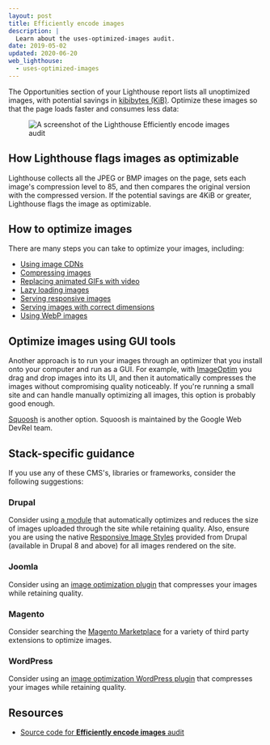 ```yaml
---
layout: post
title: Efficiently encode images
description: |
  Learn about the uses-optimized-images audit.
date: 2019-05-02
updated: 2020-06-20
web_lighthouse:
  - uses-optimized-images
---
```


The Opportunities section of your Lighthouse report lists
all unoptimized images, with potential savings in [kibibytes (KiB)](https://en.wikipedia.org/wiki/Kibibyte).
Optimize these images so that the page loads faster and consumes less data:

<figure class="w-figure">
  <img class="w-screenshot" src="uses-optimized-images.png" alt="A screenshot of the Lighthouse Efficiently encode images audit">
</figure>


## How Lighthouse flags images as optimizable

Lighthouse collects all the JPEG or BMP images on the page,
sets each image's compression level to 85,
and then compares the original version with the compressed version.
If the potential savings are 4KiB or greater, Lighthouse flags the image as optimizable.

## How to optimize images

There are many steps you can take to optimize your images, including:

- [Using image CDNs](/image-cdns/)
- [Compressing images](/use-imagemin-to-compress-images)
- [Replacing animated GIFs with video](/replace-gifs-with-videos)
- [Lazy loading images](/use-lazysizes-to-lazyload-images)
- [Serving responsive images](/serve-responsive-images)
- [Serving images with correct dimensions](/serve-images-with-correct-dimensions)
- [Using WebP images](/serve-images-webp)

## Optimize images using GUI tools

Another approach is to run your images through an optimizer
that you install onto your computer and run as a GUI.
For example,
with [ImageOptim](https://imageoptim.com/mac) you drag and drop images into its UI,
and then it automatically compresses the images without compromising quality noticeably.
If you're running a small site and can handle manually optimizing all images,
this option is probably good enough.

[Squoosh](https://squoosh.app/) is another option.
Squoosh is maintained by the Google Web DevRel team.

## Stack-specific guidance

If you use any of these CMS's, libraries or frameworks, consider the following suggestions:

### Drupal

Consider using [a module](https://www.drupal.org/project/project_module?f%5B0%5D=&f%5B1%5D=&f%5B2%5D=im_vid_3%3A123&f%5B3%5D=&f%5B4%5D=sm_field_project_type%3Afull&f%5B5%5D=&f%5B6%5D=&text=optimize+images&solrsort=iss_project_release_usage+desc&op=Search) that automatically optimizes and reduces the size of images uploaded through the site while retaining quality. Also, ensure you are using the native [Responsive Image Styles](https://www.drupal.org/docs/8/mobile-guide/responsive-images-in-drupal-8) provided from Drupal (available in Drupal 8 and above) for all images rendered on the site.

### Joomla

Consider using an [image optimization plugin](https://extensions.joomla.org/instant-search/?jed_live%5Bquery%5D=performance) that compresses your images while retaining quality.

### Magento

Consider searching the [Magento Marketplace](https://marketplace.magento.com/catalogsearch/result/?q=optimize%20image) for a variety of third party extensions to optimize images.

### WordPress

Consider using an [image optimization WordPress plugin](https://wordpress.org/plugins/search/optimize+images/) that compresses your images while retaining quality.

## Resources

- [Source code for **Efficiently encode images** audit](https://github.com/GoogleChrome/lighthouse/blob/master/lighthouse-core/audits/byte-efficiency/uses-optimized-images.js)
